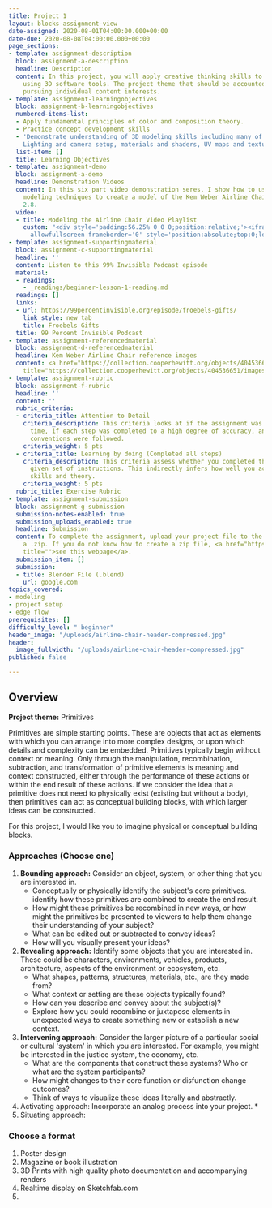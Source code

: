 ```yaml
---
title: Project 1
layout: blocks-assignment-view
date-assigned: 2020-08-01T04:00:00.000+00:00
date-due: 2020-08-08T04:00:00.000+00:00
page_sections:
- template: assignment-description
  block: assignment-a-description
  headline: Description
  content: In this project, you will apply creative thinking skills to develop images
    using 3D software tools. The project theme that should be accounted for while
    pursuing individual content interests.
- template: assignment-learningobjectives
  block: assignment-b-learningobjectives
  numbered-items-list:
  - Apply fundamental principles of color and composition theory.
  - Practice concept development skills
  - 'Demonstrate understanding of 3D modeling skills including many of the following:
    Lighting and camera setup, materials and shaders, UV maps and texturing, and rendering.'
  list-item: []
  title: Learning Objectives
- template: assignment-demo
  block: assignment-a-demo
  headline: Demonstration Videos
  content: In this six part video demonstration seres, I show how to use polygonal
    modeling techniques to create a model of the Kem Weber Airline Chair using Blender
    2.8.
  video:
  - title: Modeling the Airline Chair Video Playlist
    custom: "<div style='padding:56.25% 0 0 0;position:relative;'><iframe src='https://vimeo.com/showcase/7467255/embed'
      allowfullscreen frameborder='0' style='position:absolute;top:0;left:0;width:100%;height:100%;'></iframe></div>"
- template: assignment-supportingmaterial
  block: assignment-c-supportingmaterial
  headline: ''
  content: Listen to this 99% Invisible Podcast episode
  material:
  - readings:
    - _readings/beginner-lesson-1-reading.md
  readings: []
  links:
  - url: https://99percentinvisible.org/episode/froebels-gifts/
    link_style: new tab
    title: Froebels Gifts
  title: 99 Percent Invisible Podcast
- template: assignment-referencedmaterial
  block: assignment-d-referencedmaterial
  headline: Kem Weber Airline Chair reference images
  content: <a href="https://collection.cooperhewitt.org/objects/404536651/images/"
    title="https://collection.cooperhewitt.org/objects/404536651/images/">https://collection.cooperhewitt.org/objects/404536651/images/</a>
- template: assignment-rubric
  block: assignment-f-rubric
  headline: ''
  content: ''
  rubric_criteria:
  - criteria_title: Attention to Detail
    criteria_description: This criteria looks at if the assignment was submitted on
      time, if each step was completed to a high degree of accuracy, and if file naming
      conventions were followed.
    criteria_weight: 5 pts
  - criteria_title: Learning by doing (Completed all steps)
    criteria_description: This criteria assess whether you completed the assignment's
      given set of instructions. This indirectly infers how well you acquired foundational
      skills and theory.
    criteria_weight: 5 pts
  rubric_title: Exercise Rubric
- template: assignment-submission
  block: assignment-g-submission
  submission-notes-enabled: true
  submission_uploads_enabled: true
  headline: Submission
  content: To complete the assignment, upload your project file to the dropbox in
    a .zip. If you do not know how to create a zip file, <a href="https://www.wikihow.com/Make-a-Zip-File"
    title="">see this webpage</a>.
  submission_item: []
  submission:
  - title: Blender File (.blend)
    url: google.com
topics_covered:
- modeling
- project setup
- edge flow
prerequisites: []
difficulty_level: " beginner"
header_image: "/uploads/airline-chair-header-compressed.jpg"
header:
  image_fullwidth: "/uploads/airline-chair-header-compressed.jpg"
published: false

---
```

## Overview

**Project theme:** Primitives

Primitives are simple starting points. These are objects that act as elements with which you can arrange into more complex designs, or upon which details and complexity can be embedded. Primitives typically begin without context or meaning. Only through the manipulation, recombination, subtraction, and transformation of primitive elements is meaning and context constructed, either through the performance of these actions or within the end result of these actions. If we consider the idea that a primitive does not need to physically exist (existing but without a body), then primitives can act as conceptual building blocks, with which larger ideas can be constructed.

For this project, I would like you to imagine physical or conceptual building blocks.

### Approaches (Choose one)

1. **Bounding approach:** Consider an object, system, or other thing that you are interested in.
   * Conceptually or physically identify the subject's core primitives. identify how these primitives are combined to create the end result.
   * How might these primitives be recombined in new ways, or how might the primitives be presented to viewers to help them change their understanding of your subject?
   * What can be edited out or subtracted to convey ideas?
   * How will you visually present your ideas?
2. **Revealing approach:** Identify some objects that you are interested in. These could be characters, environments, vehicles, products, architecture, aspects of the environment or ecosystem, etc.
   *  What shapes, patterns, structures, materials, etc., are they made from?
   * What context or setting are these objects typically found?
   * How can you describe and convey about the subject(s)?
   * Explore how you could recombine or juxtapose elements in unexpected ways to create something new or establish a new context.
3. **Intervening approach:** Consider the larger picture of a particular social or cultural 'system' in which you are interested. For example, you might be interested in the justice system, the economy, etc.
   * What are the components that construct these systems? Who or what are the system participants?
   * How might changes to their core function or disfunction change outcomes?
   * Think of ways to visualize these ideas literally and abstractly.
4. Activating approach: Incorporate an analog process into your project.
   * 
5. Situating approach:

### Choose a format

1. Poster design
2. Magazine or book illustration
3. 3D Prints with high quality photo documentation and accompanying renders
4. Realtime display on Sketchfab.com
5. 